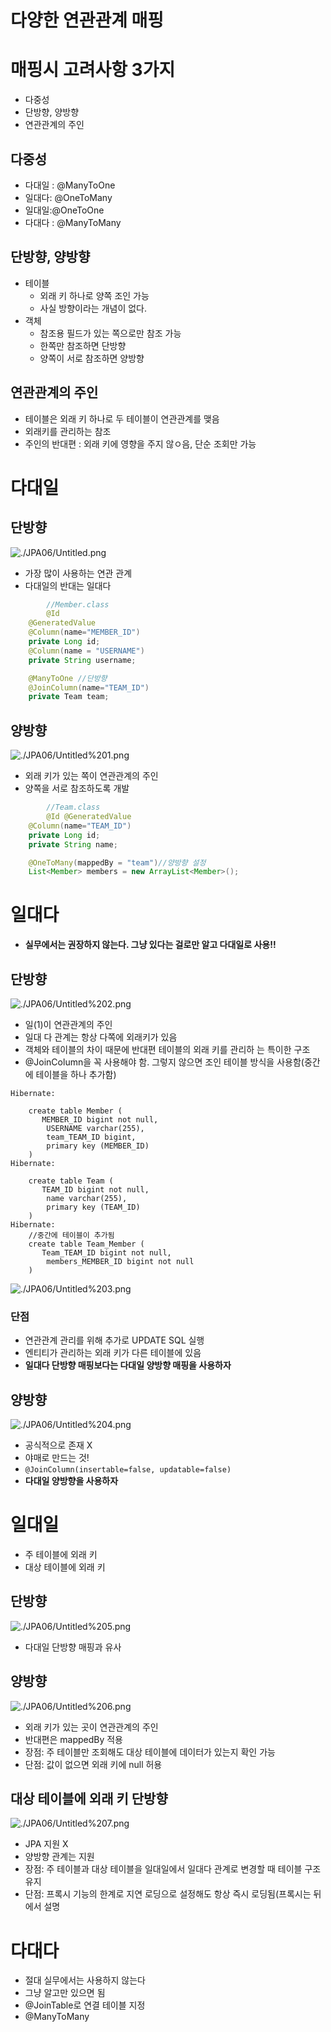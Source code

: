 # 다양한 연관관계 매핑

# 매핑시 고려사항 3가지

- 다중성
- 단방향, 양방향
- 연관관계의 주인

## 다중성

- 다대일 : @ManyToOne
- 일대다: @OneToMany
- 일대일:@OneToOne
- 다대다 : @ManyToMany

## 단방향, 양방향

- 테이블
    - 외래 키 하나로 양쪽 조인 가능
    - 사실 방향이라는 개념이 없다.
- 객체
    - 참조용 필드가 있는 쪽으로만 참조 가능
    - 한쪽만 참조하면 단방향
    - 양쪽이 서로 참조하면 양방향

## 연관관계의 주인

- 테이블은 외래 키 하나로 두 테이블이 연관관계를 맺음
- 외래키를 관리하는 참조
- 주인의 반대편 : 외래 키에 영향을 주지 않ㅇ음, 단순 조회만 가능

# 다대일

## 단방향

![./JPA06/Untitled.png](./JPA06/Untitled.png)

- 가장 많이 사용하는 연관 관계
- 다대일의 반대는 일대다

```java
		//Member.class
		@Id
    @GeneratedValue
    @Column(name="MEMBER_ID")
    private Long id;
    @Column(name = "USERNAME")
    private String username;

    @ManyToOne //단방향
    @JoinColumn(name="TEAM_ID")
    private Team team;
```

## 양방향

![./JPA06/Untitled%201.png](./JPA06/Untitled%201.png)

- 외래 키가 있는 쪽이 연관관계의 주인
- 양쪽을 서로 참조하도록 개발

```java
		//Team.class
		@Id @GeneratedValue
    @Column(name="TEAM_ID")
    private Long id;
    private String name;

    @OneToMany(mappedBy = "team")//양방향 설정
    List<Member> members = new ArrayList<Member>();
```

# 일대다

- **실무에서는 권장하지 않는다. 그냥 있다는 걸로만 알고 다대일로 사용!!**

## 단방향

![./JPA06/Untitled%202.png](./JPA06/Untitled%202.png)

- 일(1)이 연관관계의 주인
- 일대 다 관계는 항상 다쪽에 외래키가 있음
- 객체와 테이블의 차이 때문에 반대편 테이블의 외래 키를 관리하
는 특이한 구조
- @JoinColumn을 꼭 사용해야 함. 그렇지 않으면 조인 테이블
방식을 사용함(중간에 테이블을 하나 추가함)

```
Hibernate: 
    
    create table Member (
       MEMBER_ID bigint not null,
        USERNAME varchar(255),
        team_TEAM_ID bigint,
        primary key (MEMBER_ID)
    )
Hibernate: 
    
    create table Team (
       TEAM_ID bigint not null,
        name varchar(255),
        primary key (TEAM_ID)
    )
Hibernate: 
    //중간에 테이블이 추가됨
    create table Team_Member (
       Team_TEAM_ID bigint not null,
        members_MEMBER_ID bigint not null
    )
```

![./JPA06/Untitled%203.png](./JPA06/Untitled%203.png)

### 단점

- 연관관계 관리를 위해 추가로 UPDATE SQL 실행
- 엔티티가 관리하는 외래 키가 다른 테이블에 있음
- **일대다 단방향 매핑보다는 다대일 양방향 매핑을 사용하자**

## 양방향

![./JPA06/Untitled%204.png](./JPA06/Untitled%204.png)

- 공식적으로 존재 X
- 야매로 만드는 것!
- `@JoinColumn(insertable=false, updatable=false)`
- **다대일 양방향을 사용하자**

# 일대일

- 주 테이블에 외래 키
- 대상 테이블에 외래 키

## 단방향

![./JPA06/Untitled%205.png](./JPA06/Untitled%205.png)

- 다대일 단방향 매핑과 유사

## 양방향

![./JPA06/Untitled%206.png](./JPA06/Untitled%206.png)

- 외래 키가 있는 곳이 연관관계의 주인
- 반대편은 mappedBy 적용
- 장점: 주 테이블만 조회해도 대상 테이블에 데이터가 있는지 확인 가능
- 단점: 값이 없으면 외래 키에 null 허용

## 대상 테이블에 외래 키 단방향

![./JPA06/Untitled%207.png](./JPA06/Untitled%207.png)

- JPA 지원 X
- 양방향 관계는 지원
- 장점: 주 테이블과 대상 테이블을 일대일에서 일대다 관계로 변경할 때 테이블 구조 유지
- 단점: 프록시 기능의 한계로 지연 로딩으로 설정해도 항상 즉시 로딩됨(프록시는 뒤에서 설명

# 다대다

- 절대 실무에서는 사용하지 않는다
- 그냥 알고만 있으면 됨
- @JoinTable로 연결 테이블 지정
- @ManyToMany

